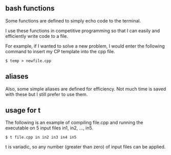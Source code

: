 ## bash functions

Some functions are defined to simply echo code to the terminal. 

I use these functions in competitive programming so that I can easily and 
efficiently write code to a file. 

For example, if I wanted to solve a new problem, I would enter the following
command to insert my CP template into the cpp file.

`$ temp > newfile.cpp`

## aliases

Also, some simple aliases are defined for efficiency. Not much time is saved
with these but I still prefer to use them. 

## usage for t

The following is an example of compiling file.cpp and running the executable
on 5 input files in1, in2, ..., in5.

`$ t file.cpp in in2 in3 in4 in5`

t is variadic, so any number (greater than zero) of input files can be applied.

